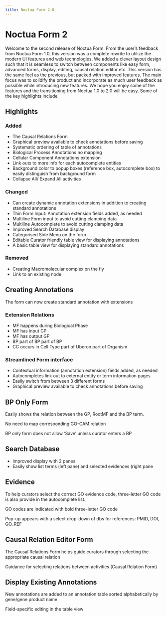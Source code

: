 ```yaml
---
title: Noctua Form 2.0
---
```


# Noctua Form 2

Welcome to the second release of Noctua Form. From the user’s feedback from
Noctua Form 1.0, this version was a complete rewrite to utilize the modern UI
features and web technologies. We added a clever layout design such that it is
seamless to switch between components like easy form, advanced forms, display,
editing, causal relation editor etc. This version has the same feel as the
previous, but packed with improved features. The main focus was to solidify the
product and incorporate as much user feedback as possible while introducing new
features. We hope you enjoy some of the features and the transitioning from
Noctua 1.0 to 2.0 will be easy. Some of the key highlights include

## Highlights

### Added

- The Causal Relations Form
- Graphical preview available to check annotations before saving
- Systematic ordering of table of annotations
- Biological Process Annotations no mapping
- Cellular Component Annotations extension
- Link outs to more info for each autocomplete entities
- Background color to popup boxes (reference box, autocomplete box) to easily
    distinguish from background form
- Collapse All/ Expand All activities

### Changed

- Can create dynamic annotation extensions in addition to creating standard
    annotations
- Thin Form Input: Annotation extension fields added, as needed
- Multiline Form input to avoid cutting clamping data
- Multiline Autocomplete to avoid cutting clamping data
- Improved Search Database display
- Categorised Side Menu on the form
- Editable Curator friendly table view for displaying annotations
- A basic table view for displaying standard annotations

### Removed

- Creating Macromolecular complex on the fly
- Link to an existing node

## Creating Annotations

The form can now create standard annotation with extensions

### Extension Relations

- MF happens during Biological Phase
- MF has input GP
- MF has output GP
- BP part of BP part of BP
- CC occurs in Cell Type part of Uberon part of Organism

### Streamlined Form interface

- Contextual information (annotation extension) fields added, as needed
- Autocompletes link out to external entity or term information pages
- Easily switch from between 3 different forms
- Graphical preview available to check annotations before saving
  
BP Only Form
------------

Easily shows the relation between the GP, RootMF and the BP term.

No need to map corresponding GO-CAM relation

BP only form does not allow ‘Save’ unless curator enters a BP

Search Database
---------------

- Improved display with 2 panes
- Easily show list terms (left pane) and selected evidences (right pane

Evidence
--------

To help curators select the correct GO evidence code, three-letter GO code is
also provide in the autocomplete list.

GO codes are indicated with bold three-letter GO code

Pop-up appears with a select drop-down of dbs for references: PMID, DOI, GO_REF

Causal Relation Editor Form
---------------------------

The Causal Relations Form helps guide curators through selecting the appropriate
causal relation

Guidance for selecting relations between activities (Causal Relation Form)

## Display Existing Annotations

New annotations are added to an annotation table sorted alphabetically by
gene/gene product name

Field-specific editing in the table view